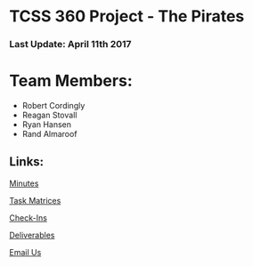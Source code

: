 # TCSS 360 Project - The Pirates

### Last Update: April 11th 2017

# Team Members:
- Robert Cordingly
- Reagan Stovall
- Ryan Hansen
- Rand Almaroof

## Links:

[Minutes](https://github.com/John-Stovall/ThePirates/blob/master/Minutes)

[Task Matrices](#)

[Check-Ins](#)

[Deliverables](#)

[Email Us](mailto:robertcordingly@gmail.com,r.cordingly@comcast.net)
